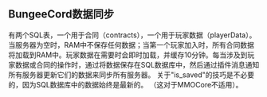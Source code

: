 ## BungeeCord数据同步

有两个SQL表，一个用于合同（contracts），一个用于玩家数据（playerData）。
当服务器为空时，RAM中不保存任何数据；当第一个玩家加入时，所有合同数据将加载到RAM中。玩家数据在需要时会即时加载，并缓存10分钟。每当涉及到玩家数据或合同的操作时，通过将数据保存在SQL数据库中，然后通过插件消息通知所有服务器更新它们的数据来同步所有服务器。
关于"is_saved"的技巧是不必要的，因为SQL数据库中的数据始终是最新的。
（这对于MMOCore不适用）。